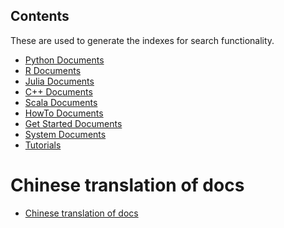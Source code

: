 Contents
--------
These are used to generate the indexes for search functionality.

- [Python Documents](api/python/index.md)
- [R Documents](api/r/index.md)
- [Julia Documents](api/julia/index.md)
- [C++ Documents](api/c++/index.md)
- [Scala Documents](api/scala/index.md)
- [HowTo Documents](how_to/index.md)
- [Get Started Documents](get_started/index.md)
- [System Documents](architecture/index.md)
- [Tutorials](tutorials/index.md)

# Chinese translation of docs
- [Chinese translation of docs](index_zh.md)
